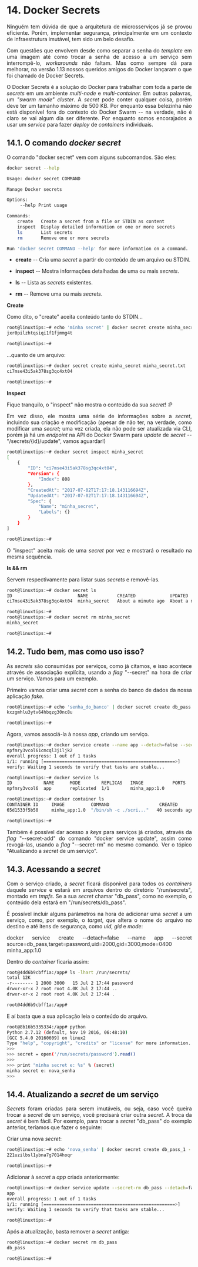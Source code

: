 <div align="justify">

# 14. Docker Secrets

Ninguém tem dúvida de que a arquitetura de microsserviços já se provou
eficiente. Porém, implementar segurança, principalmente em um contexto
de infraestrutura imutável, tem sido um belo desafio.

Com questões que envolvem desde como separar a senha do *template* em
uma imagem até como trocar a senha de acesso a um serviço sem
interrompê-lo, *workarounds* não faltam. Mas como sempre dá para
melhorar, na versão 1.13 nossos queridos amigos do Docker lançaram o que
foi chamado de Docker Secrets.

O Docker Secrets é a solução do Docker para trabalhar com toda a parte
de *secrets* em um ambiente *multi-node* e *multi-container.* Em outras
palavras, um *"swarm mode" cluster*. A *secret* pode conter qualquer
coisa, porém deve ter um tamanho máximo de 500 KB. Por enquanto essa
belezinha não está disponível fora do contexto do Docker Swarm -- na
verdade, não é claro se vai algum dia ser diferente. Por enquanto somos
encorajados a usar um *service* para fazer *deploy* de *containers*
individuais.

## 14.1. O comando *docker secret*

O comando "docker secret" vem com alguns subcomandos. São eles:

```bash
docker secret --help

Usage: docker secret COMMAND

Manage Docker secrets

Options:
     --help Print usage

Commands:
    create   Create a secret from a file or STDIN as content
    inspect  Display detailed information on one or more secrets
    ls       List secrets
    rm       Remove one or more secrets

Run 'docker secret COMMAND --help' for more information on a command.
```

-   **create** -- Cria uma *secret* a partir do conteúdo de um arquivo ou STDIN.

-   **inspect** -- Mostra informações detalhadas de uma ou mais *secrets*.

-   **ls** -- Lista as *secrets* existentes.

-   **rm** -- Remove uma ou mais *secrets*.

**Create**

Como dito, o "create" aceita conteúdo tanto do STDIN\...

```bash
root@linuxtips:~# echo 'minha secret' | docker secret create minha_secret -
jxr0pilzhtqsiqi1f1fjmmg4t

root@linuxtips:~#
```

...quanto de um arquivo:

```bash
root@linuxtips:~# docker secret create minha_secret minha_secret.txt
ci7mse43i5ak378sg3qc4xt04

root@linuxtips:~#
```

**Inspect**

Fique tranquilo, o "inspect" não mostra o conteúdo da sua *secret*! :P

Em vez disso, ele mostra uma série de informações sobre a *secret*,
incluindo sua criação e modificação (apesar de não ter, na verdade, como
modificar uma *secret*; uma vez criada, ela não pode ser atualizada via
CLI, porém já há um *endpoint* na API do Docker Swarm para *update* de
*secret* -- "/secrets/{id}/update", vamos aguardar!)

```bash
root@linuxtips:~# docker secret inspect minha_secret
[
    {
        "ID": "ci7mse43i5ak378sg3qc4xt04",
        "Version": {
            "Index": 808
        },
        "CreatedAt": "2017-07-02T17:17:18.143116694Z",
        "UpdatedAt": "2017-07-02T17:17:18.143116694Z",
        "Spec": {
            "Name": "minha_secret",
            "Labels": {}
        }
    }
]

root@linuxtips:~#
```

O "inspect" aceita mais de uma *secret* por vez e mostrará o resultado
na mesma sequência.

**ls && rm**

Servem respectivamente para listar suas *secrets* e removê-las.

```bash
root@linuxtips:~# docker secret ls
ID                         NAME           CREATED             UPDATED
ci7mse43i5ak378sg3qc4xt04  minha_secret   About a minute ago  About a minute ago

root@linuxtips:~#
root@linuxtips:~# docker secret rm minha_secret
minha_secret

root@linuxtips:~#
```

## 14.2. Tudo bem, mas como uso isso?

As *secrets* são consumidas por serviços, como já citamos, e isso
acontece através de associação explícita, usando a *flag* "\--secret" na
hora de criar um serviço. Vamos para um exemplo.

Primeiro vamos criar uma *secret* com a senha do banco de dados da nossa
aplicação *fake.*

```bash
root@linuxtips:~# echo 'senha_do_banco' | docker secret create db_pass -
kxzgmhlu3ytv64hbqzg30nc8u

root@linuxtips:~#
```

Agora, vamos associá-la à nossa *app*, criando um serviço.

```bash
root@linuxtips:~# docker service create --name app --detach=false --secret db_pass minha_app:1.0
npfmry3vcol61cmcql3jiljk2
overall progress: 1 out of 1 tasks
1/1: running [==================================================>]
verify: Waiting 1 seconds to verify that tasks are stable...

root@linuxtips:~# docker service ls
ID            NAME      MODE        REPLICAS   IMAGE           PORTS
npfmry3vcol6  app       replicated  1/1        minha_app:1.0

root@linuxtips:~# docker container ls
CONTAINER ID     IMAGE          COMMAND                   CREATED           STATUS           PORTS     NAMES
65d1533f5b50     minha_app:1.0  "/bin/sh -c ./scri..."   40 seconds ago     Up 39 seconds              app.1.molbmj0649c7xkzfermkuwrx2

root@linuxtips:~#
```

Também é possível dar acesso a *keys* para serviços já criados, através
da *flag* "\--secret-add" do comando "docker service update", assim como
revogá-las, usando a *flag* "\--secret-rm" no mesmo comando. Ver o
tópico "Atualizando a *secret* de um serviço".

## 14.3. Acessando a *secret*

Com o serviço criado, a *secret* ficará disponível para todos os
*containers* daquele *service* e estará em arquivos dentro do diretório
"/run/secrets", montado em *tmpfs*. Se a sua *secret* chamar "db\_pass",
como no exemplo, o conteúdo dela estará em "/run/secrets/db\_pass".

É possível incluir alguns parâmetros na hora de adicionar uma *secret* a
um serviço, como, por exemplo, o *target*, que altera o nome do arquivo
no destino e até itens de segurança, como *uid*, *gid* e *mode*:

docker service create \--detach=false \--name app \--secret
source=db\_pass,target=password,uid=2000,gid=3000,mode=0400
minha\_app:1.0

Dentro do *container* ficaria assim:

```bash
root@4dd6b9cbff1a:/app# ls -lhart /run/secrets/
total 12K
-r-------- 1 2000 3000   15 Jul 2 17:44 password
drwxr-xr-x 7 root root 4.0K Jul 2 17:44 ..
drwxr-xr-x 2 root root 4.0K Jul 2 17:44 .

root@4dd6b9cbff1a:/app#
```

E aí basta que a sua aplicação leia o conteúdo do arquivo.

```bash
root@8b16b5335334:/app# python
Python 2.7.12 (default, Nov 19 2016, 06:48:10)
[GCC 5.4.0 20160609] on linux2
Type "help", "copyright", "credits" or "license" for more information.
>>>
>>> secret = open('/run/secrets/password').read()
>>>
>>> print "minha secret e: %s" % (secret)
minha secret e: nova_senha
>>>
```

## 14.4. Atualizando a *secret* de um serviço

*Secrets* foram criadas para serem imutáveis, ou seja, caso você queira
trocar a *secret* de um serviço, você precisará criar outra *secret*. A
troca da *secret* é bem fácil. Por exemplo, para trocar a *secret*
"db\_pass" do exemplo anterior, teríamos que fazer o seguinte:

Criar uma nova *secret*:

```bash
root@linuxtips:~# echo 'nova_senha' | docker secret create db_pass_1 -
221uzilbsl1ybna7g7014hoqr

root@linuxtips:~#
```

Adicionar à *secret* a *app* criada anteriormente:

```bash
root@linuxtips:~# docker service update --secret-rm db_pass --detach=false --secret-add source=db_pass_1,target=password app
app
overall progress: 1 out of 1 tasks
1/1: running [==================================================>]
verify: Waiting 1 seconds to verify that tasks are stable...

root@linuxtips:~#
```

Após a atualização, basta remover a *secret* antiga:

```bash
root@linuxtips:~# docker secret rm db_pass
db_pass

root@linuxtips:~#
```

</div>